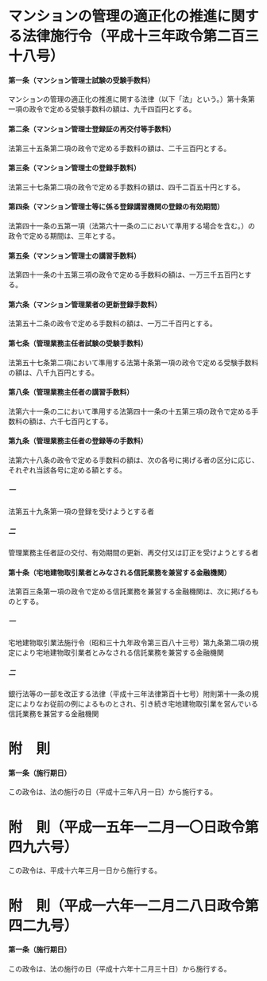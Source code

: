 # マンションの管理の適正化の推進に関する法律施行令（平成十三年政令第二百三十八号）
#### 第一条（マンション管理士試験の受験手数料）
マンションの管理の適正化の推進に関する法律（以下「法」という。）第十条第一項の政令で定める受験手数料の額は、九千四百円とする。
#### 第二条（マンション管理士登録証の再交付等手数料）
法第三十五条第二項の政令で定める手数料の額は、二千三百円とする。
#### 第三条（マンション管理士の登録手数料）
法第三十七条第二項の政令で定める手数料の額は、四千二百五十円とする。
#### 第四条（マンション管理士等に係る登録講習機関の登録の有効期間）
法第四十一条の五第一項（法第六十一条の二において準用する場合を含む。）の政令で定める期間は、三年とする。
#### 第五条（マンション管理士の講習手数料）
法第四十一条の十五第三項の政令で定める手数料の額は、一万三千五百円とする。
#### 第六条（マンション管理業者の更新登録手数料）
法第五十二条の政令で定める手数料の額は、一万二千百円とする。
#### 第七条（管理業務主任者試験の受験手数料）
法第五十七条第二項において準用する法第十条第一項の政令で定める受験手数料の額は、八千九百円とする。
#### 第八条（管理業務主任者の講習手数料）
法第六十一条の二において準用する法第四十一条の十五第三項の政令で定める手数料の額は、六千七百円とする。
#### 第九条（管理業務主任者の登録等の手数料）
法第六十八条の政令で定める手数料の額は、次の各号に掲げる者の区分に応じ、それぞれ当該各号に定める額とする。
##### 一
法第五十九条第一項の登録を受けようとする者
##### 二
管理業務主任者証の交付、有効期間の更新、再交付又は訂正を受けようとする者
#### 第十条（宅地建物取引業者とみなされる信託業務を兼営する金融機関）
法第百三条第一項の政令で定める信託業務を兼営する金融機関は、次に掲げるものとする。
##### 一
宅地建物取引業法施行令（昭和三十九年政令第三百八十三号）第九条第二項の規定により宅地建物取引業者とみなされる信託業務を兼営する金融機関
##### 二
銀行法等の一部を改正する法律（平成十三年法律第百十七号）附則第十一条の規定によりなお従前の例によるものとされ、引き続き宅地建物取引業を営んでいる信託業務を兼営する金融機関
# 附　則
#### 第一条（施行期日）
この政令は、法の施行の日（平成十三年八月一日）から施行する。
# 附　則（平成一五年一二月一〇日政令第四九六号）
この政令は、平成十六年三月一日から施行する。
# 附　則（平成一六年一二月二八日政令第四二九号）
#### 第一条（施行期日）
この政令は、法の施行の日（平成十六年十二月三十日）から施行する。
